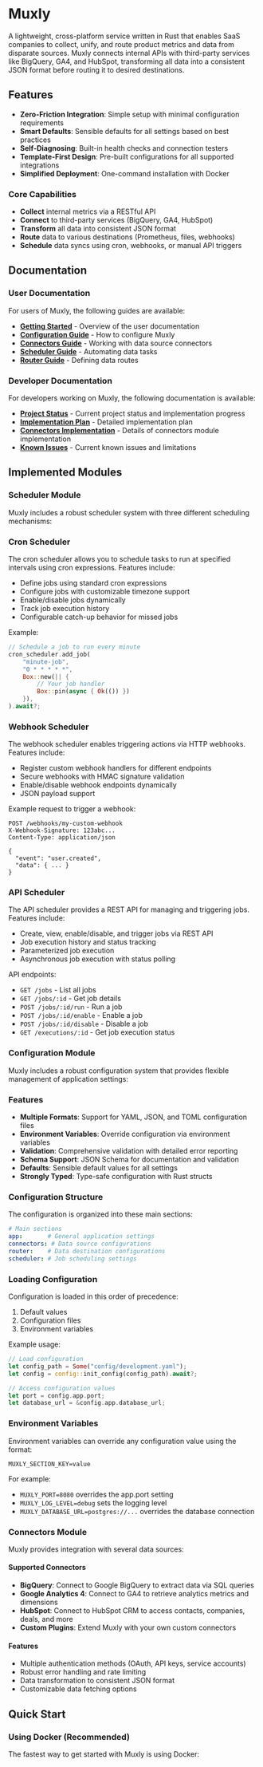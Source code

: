 # Muxly

A lightweight, cross-platform service written in Rust that enables SaaS companies to collect, unify, and route product metrics and data from disparate sources. Muxly connects internal APIs with third-party services like BigQuery, GA4, and HubSpot, transforming all data into a consistent JSON format before routing it to desired destinations.

## Features

- **Zero-Friction Integration**: Simple setup with minimal configuration requirements
- **Smart Defaults**: Sensible defaults for all settings based on best practices
- **Self-Diagnosing**: Built-in health checks and connection testers
- **Template-First Design**: Pre-built configurations for all supported integrations
- **Simplified Deployment**: One-command installation with Docker

### Core Capabilities

- **Collect** internal metrics via a RESTful API
- **Connect** to third-party services (BigQuery, GA4, HubSpot)
- **Transform** all data into consistent JSON format
- **Route** data to various destinations (Prometheus, files, webhooks)
- **Schedule** data syncs using cron, webhooks, or manual API triggers

## Documentation

### User Documentation

For users of Muxly, the following guides are available:

- [**Getting Started**](docs/user-guide/README.md) - Overview of the user documentation
- [**Configuration Guide**](docs/user-guide/configuration.md) - How to configure Muxly
- [**Connectors Guide**](docs/user-guide/connectors.md) - Working with data source connectors
- [**Scheduler Guide**](docs/user-guide/scheduler.md) - Automating data tasks
- [**Router Guide**](docs/user-guide/router.md) - Defining data routes

### Developer Documentation

For developers working on Muxly, the following documentation is available:

- [**Project Status**](docs/project_status.md) - Current project status and implementation progress
- [**Implementation Plan**](docs/development/implementation_plan.md) - Detailed implementation plan
- [**Connectors Implementation**](docs/development/connectors.md) - Details of connectors module implementation
- [**Known Issues**](docs/development/known_issues.md) - Current known issues and limitations

## Implemented Modules

### Scheduler Module

Muxly includes a robust scheduler system with three different scheduling mechanisms:

### Cron Scheduler

The cron scheduler allows you to schedule tasks to run at specified intervals using cron expressions. Features include:

- Define jobs using standard cron expressions
- Configure jobs with customizable timezone support
- Enable/disable jobs dynamically
- Track job execution history
- Configurable catch-up behavior for missed jobs

Example:

```rust
// Schedule a job to run every minute
cron_scheduler.add_job(
    "minute-job",
    "0 * * * * *", 
    Box::new(|| {
        // Your job handler
        Box::pin(async { Ok(()) })
    }),
).await?;
```

### Webhook Scheduler

The webhook scheduler enables triggering actions via HTTP webhooks. Features include:

- Register custom webhook handlers for different endpoints
- Secure webhooks with HMAC signature validation
- Enable/disable webhook endpoints dynamically
- JSON payload support

Example request to trigger a webhook:

```
POST /webhooks/my-custom-webhook
X-Webhook-Signature: 123abc...
Content-Type: application/json

{
  "event": "user.created",
  "data": { ... }
}
```

### API Scheduler

The API scheduler provides a REST API for managing and triggering jobs. Features include:

- Create, view, enable/disable, and trigger jobs via REST API
- Job execution history and status tracking
- Parameterized job execution
- Asynchronous job execution with status polling

API endpoints:

- `GET /jobs` - List all jobs
- `GET /jobs/:id` - Get job details
- `POST /jobs/:id/run` - Run a job
- `POST /jobs/:id/enable` - Enable a job
- `POST /jobs/:id/disable` - Disable a job
- `GET /executions/:id` - Get job execution status

### Configuration Module

Muxly includes a robust configuration system that provides flexible management of application settings:

### Features

- **Multiple Formats**: Support for YAML, JSON, and TOML configuration files
- **Environment Variables**: Override configuration via environment variables
- **Validation**: Comprehensive validation with detailed error reporting
- **Schema Support**: JSON Schema for documentation and validation
- **Defaults**: Sensible default values for all settings
- **Strongly Typed**: Type-safe configuration with Rust structs

### Configuration Structure

The configuration is organized into these main sections:

```yaml
# Main sections
app:       # General application settings
connectors: # Data source configurations
router:    # Data destination configurations
scheduler: # Job scheduling settings
```

### Loading Configuration

Configuration is loaded in this order of precedence:

1. Default values
2. Configuration files
3. Environment variables

Example usage:

```rust
// Load configuration
let config_path = Some("config/development.yaml");
let config = config::init_config(config_path).await?;

// Access configuration values
let port = config.app.port;
let database_url = &config.app.database_url;
```

### Environment Variables

Environment variables can override any configuration value using the format:

```
MUXLY_SECTION_KEY=value
```

For example:
- `MUXLY_PORT=8080` overrides the app.port setting
- `MUXLY_LOG_LEVEL=debug` sets the logging level
- `MUXLY_DATABASE_URL=postgres://...` overrides the database connection

### Connectors Module

Muxly provides integration with several data sources:

#### Supported Connectors

- **BigQuery**: Connect to Google BigQuery to extract data via SQL queries
- **Google Analytics 4**: Connect to GA4 to retrieve analytics metrics and dimensions
- **HubSpot**: Connect to HubSpot CRM to access contacts, companies, deals, and more
- **Custom Plugins**: Extend Muxly with your own custom connectors

#### Features

- Multiple authentication methods (OAuth, API keys, service accounts)
- Robust error handling and rate limiting
- Data transformation to consistent JSON format
- Customizable data fetching options

## Quick Start

### Using Docker (Recommended)

The fastest way to get started with Muxly is using Docker:

```